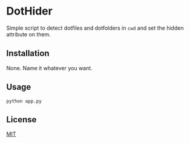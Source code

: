 # DotHider

Simple script to detect dotfiles and dotfolders in ``cwd`` and set the hidden attribute on them. 

## Installation

None. Name it whatever you want.


## Usage

``python app.py ``



## License

[MIT](https://choosealicense.com/licenses/mit/)

